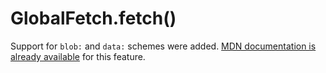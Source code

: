 # GlobalFetch.fetch()

Support for `blob:` and `data:` schemes were added. [MDN documentation is already available](https://developer.mozilla.org/en-US/docs/Web/API/GlobalFetch/fetch) for this feature.
